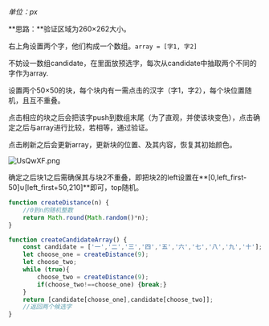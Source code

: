*单位：px*

**思路：**验证区域为260×262大小。

右上角设置两个字，他们构成一个数组。`array = [字1, 字2]`

不妨设一数组candidate，在里面放预选字，每次从candidate中抽取两个不同的字作为array.

设置两个50×50的块，每个块内有一需点击的汉字（字1，字2），每个块位置随机，且互不重叠。

点击相应的块之后会把该字push到数组末尾（为了直观，并使该块变色），点击确定之后与array进行比较，若相等，通过验证。

点击刷新之后会更新array，更新块的位置、及其内容，恢复其初始颜色。

![UsQwXF.png](https://s1.ax1x.com/2020/07/17/UsQwXF.png)

确定之后块1之后需确保其与块2不重叠，即把块2的left设置在**[0,left_first-50]∪[left_first+50,210]**即可，top随机。

```javascript
function createDistance(n) {
    //0到n的随机整数
    return Math.round(Math.random()*n);
}

function createCandidateArray() {
    const candidate = ['一','二','三','四','五','六','七','八','九','十'];
    let choose_one = createDistance(9);
    let choose_two;
    while (true){
        choose_two = createDistance(9);
        if(choose_two!==choose_one) {break;}
    }
    return [candidate[choose_one],candidate[choose_two]];
    //返回两个候选字
}
```

